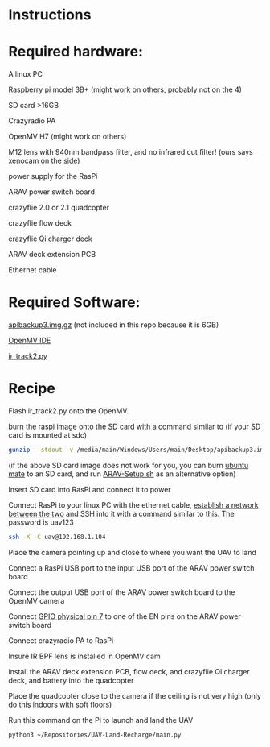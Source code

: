 # Instructions

# Required hardware:

  A linux PC

  Raspberry pi model 3B+ (might work on others, probably not on the 4)
  
  SD card >16GB
  
  Crazyradio PA
  
  OpenMV H7 (might work on others)
  
  M12 lens with 940nm bandpass filter, and no infrared cut filter! (ours says xenocam on the side)
  
  power supply for the RasPi
  
  ARAV power switch board
  
  crazyflie 2.0 or 2.1 quadcopter
  
  crazyflie flow deck
  
  crazyflie Qi charger deck
  
  ARAV deck extension PCB
  
  Ethernet cable
 
# Required Software:

[apibackup3.img.gz](https://mega.nz/file/qEw13ICT#oCqxXybzNOqPneVhp5gMI-YktHV_ouu1mNaRcVgblcE) (not included in this repo because it is 6GB)

[OpenMV IDE](https://openmv.io/pages/download)

[ir_track2.py](https://github.com/mcginnisa/UAV-Land-Recharge/blob/master/Software/OpenMV/ir_track2.py)

# Recipe

Flash ir_track2.py onto the OpenMV.

burn the raspi image onto the SD card with a command similar to (if your SD card is mounted at sdc)

```bash
gunzip --stdout -v /media/main/Windows/Users/main/Desktop/apibackup3.img.gz | sudo dd bs=4M of=/dev/sdc
```

(if the above SD card image does not work for you, you can burn [ubuntu mate](https://ubuntu-mate.org/) to an SD card, and run [ARAV-Setup.sh](https://github.com/mcginnisa/UAV-Land-Recharge/blob/master/ARAV-Setup.sh) as an alternative option) 

Insert SD card into RasPi and connect it to power

Connect RasPi to your linux PC with the ethernet cable, [establish a network between the two](https://askubuntu.com/questions/996963/connecting-pc-and-raspberrypi-using-lan-cable)
 and SSH into it with a command similar to this. The password is uav123

```bash
ssh -X -C uav@192.168.1.104
```

Place the camera pointing up and close to where you want the UAV to land

Connect a RasPi USB port to the input USB port of the ARAV power switch board

Connect the output USB port of the ARAV power switch board to the OpenMV camera

Connect [GPIO physical pin 7](https://pinout.xyz/pinout/pin7_gpio4) to one of the EN pins on the ARAV power switch board

Connect crazyradio PA to RasPi

Insure IR BPF lens is installed in OpenMV cam
 
install the ARAV deck extension PCB, flow deck, and crazyflie Qi charger deck, and battery into the quadcopter

Place the quadcopter close to the camera if the ceiling is not very high (only do this indoors with soft floors)

Run this command on the Pi to launch and land the UAV

```bash
python3 ~/Repositories/UAV-Land-Recharge/main.py
```

